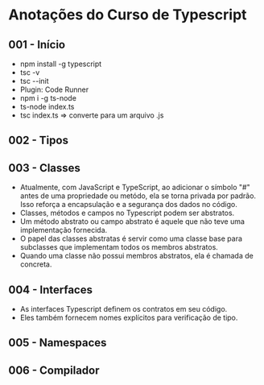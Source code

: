 # Anotações do Curso de Typescript

## 001 - Início

- npm install -g typescript
- tsc -v
- tsc --init
- Plugin: Code Runner
- npm i -g ts-node
- ts-node index.ts
- tsc index.ts => converte para um arquivo .js

## 002 - Tipos

## 003 - Classes

- Atualmente, com JavaScript e TypeScript, ao adicionar o símbolo "#" antes de uma propriedade ou metódo, ela se torna privada por padrão. Isso reforça a encapsulação e a segurança dos dados no código.
- Classes, métodos e campos no Typescript podem ser abstratos.
- Um método abstrato ou campo abstrato é aquele que não teve uma implementação fornecida.
- O papel das classes abstratas é servir como uma classe base para subclasses que implementam todos os membros abstratos.
- Quando uma classe não possui membros abstratos, ela é chamada de concreta.

## 004 - Interfaces
 
- As interfaces Typescript definem os contratos em seu código.
- Eles também fornecem nomes explícitos para verificação de tipo.

## 005 - Namespaces

## 006 - Compilador


